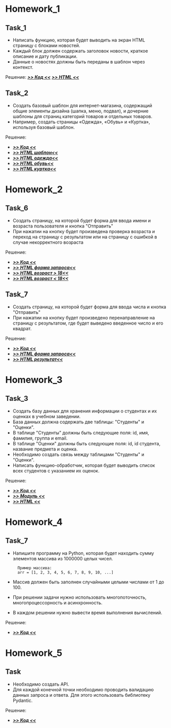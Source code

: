 # Homework_1

## Task_1

* Написать функцию, которая будет выводить на экран HTML
страницу с блоками новостей.
* Каждый блок должен содержать заголовок новости,
краткое описание и дату публикации.
* Данные о новостях должны быть переданы в шаблон через
контекст.

Решение: ***[>> Код <<](homework/h_1/task_01.py)*** ***[>> HTML <<](homework/1/templates/task_01.html)***

## Task_2

* Создать базовый шаблон для интернет-магазина, содержащий общие элементы дизайна (шапка, меню, подвал), и дочерние 
шаблоны для страниц категорий товаров и отдельных товаров. 
* Например, создать страницы «Одежда», «Обувь» и «Куртка», используя базовый шаблон.

Решение: 
* ***[>> Код <<](homework/h_1/task_02.py)*** 
* ***[>> HTML шаблон<<](homework/h_1/templates/task_02_index.html)***
* ***[>> HTML одежда<<](homework/h_1/templates/task_02_cloth.html)***
* ***[>> HTML обувь<<](homework/h_1/templates/task_02_shoes.html)***
* ***[>> HTML куртка<<](homework/h_1/templates/task_02_jacket.html)***

# Homework_2

## Task_6

* Создать страницу, на которой будет форма для ввода имени и возраста пользователя и кнопка "Отправить"
* При нажатии на кнопку будет произведена проверка возраста и переход на страницу с результатом или на страницу с 
ошибкой в случае некорректного возраста

Решение: 
* ***[>> Код <<](homework/h_2/task_06.py)*** 
* ***[>> HTML форма запроса<<](homework/h_2/templates/task_06_form.html)***
* ***[>> HTML возраст > 18<<](homework/h_2/templates/age_big.html)***
* ***[>> HTML возраст < 18<<](homework/h_2/templates/age_small.html)***

## Task_7

* Создать страницу, на которой будет форма для ввода числа и кнопка "Отправить"
* При нажатии на кнопку будет произведено перенаправление на страницу с результатом, где будет выведено введенное число 
и его квадрат.

Решение: 
* ***[>> Код <<](homework/h_2/task_07.py)*** 
* ***[>> HTML форма запроса<<](homework/h_2/templates/task_07_form.html)***
* ***[>> HTML результат<<](homework/h_2/templates/task_07_result.html)***

# Homework_3

## Task_3

* Создать базу данных для хранения информации о студентах и их оценках в учебном заведении.
* База данных должна содержать две таблицы: "Студенты" и "Оценки".
* В таблице "Студенты" должны быть следующие поля: id, имя, фамилия, группа и email.
* В таблице "Оценки" должны быть следующие поля: id, id студента, название предмета и оценка.
* Необходимо создать связь между таблицами "Студенты" и "Оценки".
* Написать функцию-обработчик, которая будет выводить список всех студентов с указанием их оценок.

Решение: 
* ***[>> Код <<](homework/h_3/task_3.py)*** 
* ***[>> Модуль <<](homework/h_3/models_3.py)***
* ***[>> HTML <<](homework/h_3/templates/task_3_index.html)***

# Homework_4

## Task_7

* Напишите программу на Python, которая будет находить сумму элементов массива из 1000000 целых чисел.

        Пример массива: 
        arr = [1, 2, 3, 4, 5, 6, 7, 8, 9, 10, ...]   

* Массив должен быть заполнен случайными целыми числами от 1 до 100.   
* При решении задачи нужно использовать многопоточность, многопроцессорность и асинхронность.   
* В каждом решении нужно вывести время выполнения вычислений.

Решение: 
* ***[>> Код <<](homework/h_4/task_7.py)*** 

# Homework_5

## Task

* Необходимо создать API.
* Для каждой конечной точки необходимо проводить валидацию данных запроса и ответа. 
Для этого использовать библиотеку Pydantic.

Решение: 
* ***[>> Код <<](homework/h_5/task.py)*** 
